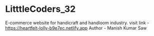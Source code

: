 # LitttleCoders_32
E-commerce website for handicraft and handloom industry.
visit link - https://heartfelt-lolly-b9e7ec.netlify.app
Author - Manish Kumar Saw

  
